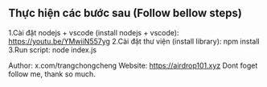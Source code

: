 ## Thực hiện các bước sau (Follow bellow steps)

1.Cài đặt nodejs + vscode (install nodejs + vscode): https://youtu.be/YMwiiN557yg
2.Cài đặt thư viện (install library): npm install
3.Run script: node index.js

Author: x.com/trangchongcheng
Website: https://airdrop101.xyz
Dont foget follow me, thank so much.
